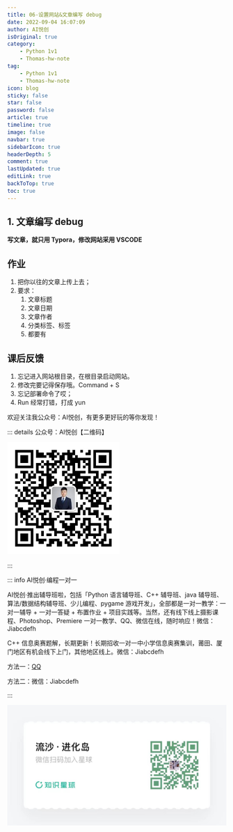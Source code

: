 ```yaml
---
title: 06-设置网站&文章编写 debug
date: 2022-09-04 16:07:09
author: AI悦创
isOriginal: true
category:
    - Python 1v1
    - Thomas-hw-note
tag:
    - Python 1v1
    - Thomas-hw-note
icon: blog
sticky: false
star: false
password: false
article: true
timeline: true
image: false
navbar: true
sidebarIcon: true
headerDepth: 5
comment: true
lastUpdated: true
editLink: true
backToTop: true
toc: true
---
```


## 1. 文章编写 debug

**写文章，就只用 Typora，修改网站采用 VSCODE**





## 作业

1. 把你以往的文章上传上去；
1. 要求：
    1. 文章标题
    1. 文章日期
    1. 文章作者
    1. 分类标签、标签
    1. 都要有




## 课后反馈

1. 忘记进入网站根目录，在根目录启动网站。
1. 修改完要记得保存哦。Command + S
1. 忘记部署命令了哎；
1. Run 经常打错，打成 yun



欢迎关注我公众号：AI悦创，有更多更好玩的等你发现！

::: details 公众号：AI悦创【二维码】

![](/gzh.jpg)

:::

::: info AI悦创·编程一对一

AI悦创·推出辅导班啦，包括「Python 语言辅导班、C++ 辅导班、java 辅导班、算法/数据结构辅导班、少儿编程、pygame 游戏开发」，全部都是一对一教学：一对一辅导 + 一对一答疑 + 布置作业 + 项目实践等。当然，还有线下线上摄影课程、Photoshop、Premiere 一对一教学、QQ、微信在线，随时响应！微信：Jiabcdefh

C++ 信息奥赛题解，长期更新！长期招收一对一中小学信息奥赛集训，莆田、厦门地区有机会线下上门，其他地区线上。微信：Jiabcdefh

方法一：[QQ](http://wpa.qq.com/msgrd?v=3&uin=1432803776&site=qq&menu=yes)

方法二：微信：Jiabcdefh

:::

![](/zsxq.jpg)












